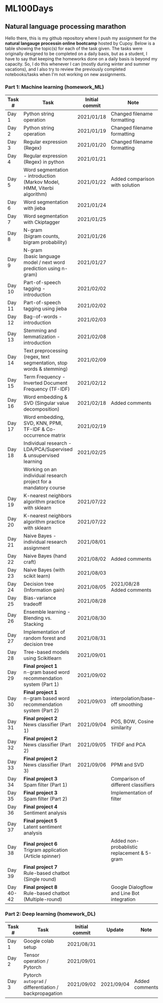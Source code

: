 # ML100Days
## Natural language processing marathon

Hello there, this is my github repository where I push my assignment for the <b>natural langauge processin online bootcamp</b> hosted by Cupoy. Below is a table showing the topic(s) for each of the task given. The tasks were originally designed to be completed on a daily basis, but as a student, I have to say that keeping the homeworks done on a daily basis is beyond my capacity. So, I do this whenever I can (mostly during winter and summer vacations), and I also try to review the previously completed notebooks/tasks when I'm not working on new assignments. 
  
### Part 1: Machine learning (homework_ML)

|Task #  | Task                                                                         | Initial commit  | Note                           |
|--------|----------------------------------------------------------------------------- |---------------- |--------------------------------|
| Day 1  | Python string operation                                                      | 2021/01/18      | Changed filename formatting    |
| Day 2  | Python string operation                                                      | 2021/01/19      | Changed filename formatting    |
| Day 3  | Regular expression (Regex)                                                   | 2021/01/20      | Changed filename formatting    |
| Day 4  | Regular expression (Regex) in python                                         | 2021/01/21      |                                |
| Day 5  | Word segmentation - introduction <br>(Markov Model, HMM, Viterbi algorithm)  | 2021/01/22      | Added comparison with solution |
| Day 6  | Word segmentation with jieba                                                 | 2021/01/24      |                                |
| Day 7  | Word segmentation with Ckiptagger                                            | 2021/01/25      |                                |
| Day 8  | N-gram <br>(bigram counts, bigram probability)                               | 2021/01/26      |                                 |
| Day 9  | N-gram <br>(basic language model / next word prediction using n-gram)        | 2021/01/27      |                                            |
| Day 10 | Part-of-speech tagging  -  introduction                                      | 2021/02/02      |                                            |
| Day 11 | Part-of-speech tagging using jieba                                           | 2021/02/02      |                                            |
| Day 12 | Bag-of-words - introduction                                                  | 2021/02/03      |                                            |
| Day 13 | Stemming and lemmatization - introduction                                    | 2021/02/08      |                                            |
| Day 14 | Text preprocessing (regex, text segmentation, stop words & stemming)         | 2021/02/09      |                                            |
| Day 15 | Term Frequency - Inverted Document Frequency (TF-IDF)                        | 2021/02/12      |                                            |
| Day 16 | Word embedding & SVD (Singular value decomposition)                          | 2021/02/18      | Added comments                             |
| Day 17 | Word embedding, SVD, KNN, PPMI, TF-IDF & Co-occurrence matrix                | 2021/02/19      |                                            | 
| Day 18 | Individual research - LDA/PCA/Supervised & unsupervised learning             | 2021/02/25      |                                            |
|        | Working on an individual research project for a mandatory course                                                                            |
| Day 19 | K-nearest neighbors algorithm practice with sklearn                          | 2021/07/22      |                                            |
| Day 20 | K-nearest neighbors algorithm practice with sklearn                          | 2021/07/22      |                                            |
| Day 21 | Naive Bayes - individual research assignment                                 | 2021/08/01      |                                            |
| Day 22 | Naive Bayes (hand craft)                                                     | 2021/08/02      | Added comments                             |
| Day 23 | Naive Bayes (with scikit learn)                                              | 2021/08/03      |                                            |
| Day 24 | Decision tree <br>(Information gain)                                         | 2021/08/05      | 2021/08/28  Added comments                 |
| Day 25 | Bias-variance tradeoff                                                       | 2021/08/28      |                                            |
| Day 26 | Ensemble learning - Blending vs. Stacking                                    | 2021/08/30      |                                            |
| Day 27 | Implementation of random forest and decision tree                            | 2021/08/31      |                                            |
| Day 28 | Tree-based models using Scikitlearn                                          | 2021/09/01      |                                            |
| Day 29 | <b>Final project 1</b><br>n-gram based word recommendation system (Part 1)   | 2021/09/02      |                                            |
| Day 30 | <b>Final project 1</b><br>n-gram based word recommendation system (Part 2)   | 2021/09/03      | interpolation/base-off smoothing           |
| Day 31 | <b>Final project 2</b><br>News classifier (Part 1)                           | 2021/09/04      | POS, BOW, Cosine similarity                |
| Day 32 | <b>Final project 2</b><br>News classifier (Part 2)                           | 2021/09/05      | TFIDF and PCA                              |
| Day 33 | <b>Final project 2</b><br>News classifier (Part 3)                           | 2021/09/06      | PPMI and SVD                               |
| Day 34 | <b>Final project 3</b><br>Spam filter (Part 1)                               |       | Comparison of different classifiers        |
| Day 35 | <b>Final project 3</b><br>Spam filter (Part 2)                               |       | Implementation of filter                   |
| Day 36 | <b>Final project 4</b><br>Sentiment analysis                                 |       |                                            |
| Day 37 | <b>Final project 5</b><br>Latent sentiment analysis                          |                 |                                            |
| Day 38 | <b>Final project 6</b><br>Trigram application (Article spinner)              |                 | Added non-probablistic replacement & 5-gram|
| Day 39 | <b>Final project 7</b><br>Rule-based chatbot (Single round)                  |                 |                                            |
| Day 40-42 | <b>Final project 8</b><br>Rule-based chatbot (Multiple-round)             |                 | Google Dialogflow and Line Bot integration |


### Part 2: Deep learning (homework_DL)
|Task #  | Task                                                                         | Initial commit  | Update     | Note                           |
|--------|----------------------------------------------------------------------------- |---------------- |------------|--------------------------------|
| Day 1  | Google colab setup                                                           | 2021/08/31      |            |                                |
| Day 2  | Tensor operation / Pytorch                                                   | 2021/09/01      |            |                                |
| Day 3  | Pytorch `autograd` / differentiation / backpropagation                       | 2021/09/02      | 2021/09/04 | Added comments                 |
